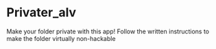 # Privater_alv
 Make your folder private with this app! Follow the written instructions to make the folder virtually non-hackable
